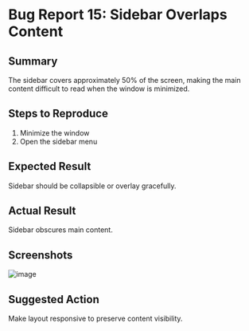 # Bug Report 15: Sidebar Overlaps Content

## Summary
The sidebar covers approximately 50% of the screen, making the main content difficult to read when the window is minimized.

## Steps to Reproduce
1. Minimize the window
2. Open the sidebar menu

## Expected Result
Sidebar should be collapsible or overlay gracefully.

## Actual Result
Sidebar obscures main content.
## Screenshots
![image](https://github.com/user-attachments/assets/331ea674-92da-4946-a024-261b92ad94e3)

## Suggested Action
Make layout responsive to preserve content visibility.
